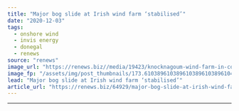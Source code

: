 ```yaml
---
title: "Major bog slide at Irish wind farm ‘stabilised’"
date: "2020-12-03"
tags: 
  - onshore wind
  - invis energy
  - donegal
  - renews
source: "renews"
image_url: "https://renews.biz//media/19423/knocknagoum-wind-farm-in-county-kerry-credit-invis.jpg?mode=crop&width=770&heightratio=0.6103896103896103896103896104&slimmage=true"
image_fp: "/assets/img/post_thumbnails/173.6103896103896103896103896104&slimmage=true"
lead: "Major bog slide at Irish wind farm ‘stabilised’"
article_url: "https://renews.biz/64929/major-bog-slide-at-irish-wind-farm-stabilised/"
---
```


---
